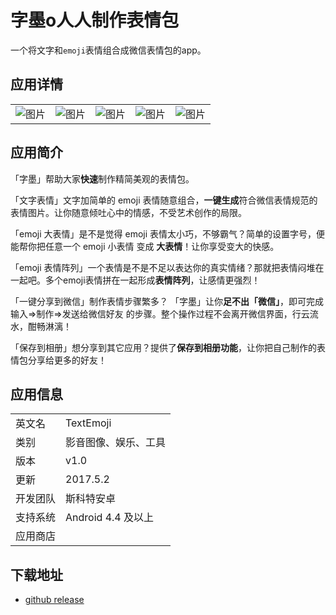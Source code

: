 # 字墨o人人制作表情包

一个将文字和`emoji`表情组合成微信表情包的app。

## 应用详情
||||||
|---|---|---|---|---|
|![图片](https://github.com/auv1107/TextEmoji/raw/master/app/src/main/res/drawable-xxhdpi/indicator_step_1.png)|![图片](https://github.com/auv1107/TextEmoji/raw/master/app/src/main/res/drawable-xxhdpi/indicator_step_2.png)|![图片](https://github.com/auv1107/TextEmoji/raw/master/app/src/main/res/drawable-xxhdpi/indicator_step_3.png)|![图片](https://github.com/auv1107/TextEmoji/raw/master/app/src/main/res/drawable-xxhdpi/indicator_step_4.png)|![图片](https://github.com/auv1107/TextEmoji/raw/master/app/src/main/res/drawable-xxhdpi/indicator_step_5.png)|

## 应用简介

「字墨」帮助大家**快速**制作精简美观的表情包。 

「文字表情」文字加简单的 emoji 表情随意组合，**一键生成**符合微信表情规范的表情图片。让你随意倾吐心中的情感，不受艺术创作的局限。

「emoji 大表情」是不是觉得 emoji 表情太小巧，不够霸气？简单的设置字号，便能帮你把任意一个 emoji 小表情 变成 **大表情**！让你享受变大的快感。 

「emoji 表情阵列」一个表情是不是不足以表达你的真实情绪？那就把表情闷堆在一起吧。多个emoji表情拼在一起形成**表情阵列**，让感情更强烈！ 

「一键分享到微信」制作表情步骤繁多？
「字墨」让你**足不出「微信」**，即可完成 输入=>制作=>发送给微信好友 的步骤。整个操作过程不会离开微信界面，行云流水，酣畅淋漓！ 

「保存到相册」想分享到其它应用？提供了**保存到相册功能**，让你把自己制作的表情包分享给更多的好友！

## 应用信息

|||
|---|---|
|英文名|TextEmoji|
|类别|影音图像、娱乐、工具|
|版本|v1.0|
|更新|2017.5.2|
|开发团队|斯科特安卓|
|支持系统|Android 4.4 及以上|
|应用商店||

## 下载地址
- [github release](https://github.com/auv1107/TextEmoji/releases)
